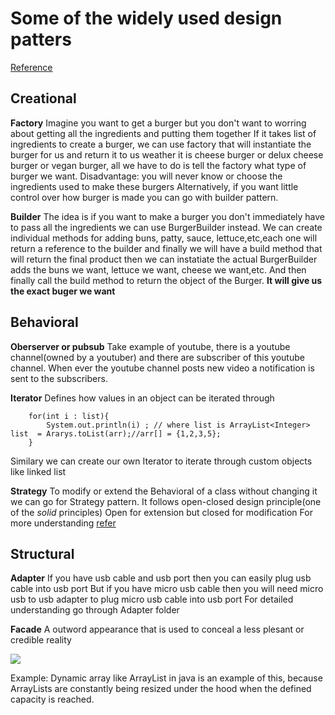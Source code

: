 # Some of the widely used design patters 

[Reference](https://www.youtube.com/watch?v=tAuRQs_d9F8&t=273s)

## Creational
**Factory** 
    Imagine you want to get a burger but you don't want to worring about getting all the ingredients and putting them together
    If it takes list of ingredients to create a burger, we can use factory that will instantiate the burger for us and return it to us weather it is cheese burger or delux cheese burger or vegan burger, all we have to do is tell the factory what type of burger we want.
    Disadvantage: you will never know or choose the ingredients used to make these burgers
    Alternatively, if you want little control over how burger is made you can go with builder pattern.

**Builder**
    The idea is if you want to make a burger you don't immediately have to pass all the ingredients we can use BurgerBuilder instead.
    We can create individual methods for adding buns, patty, sauce, lettuce,etc,each one will return a reference to the builder and finally we will have a build method that will return the final product then we can instatiate the actual BurgerBuilder adds the buns we want, lettuce we want, cheese we want,etc. And then finally call the build method to return the object of the Burger. **It will give us the exact buger we want**

## Behavioral
**Oberserver or pubsub**
    Take example of youtube, there is a youtube channel(owned by a youtuber) and there are subscriber of this youtube channel.
    When ever the youtube channel posts new video a notification is sent to the subscribers.

**Iterator**
    Defines how values in an object can be iterated through

```
    for(int i : list){
        System.out.println(i) ; // where list is ArrayList<Integer> list  = Ararys.toList(arr);//arr[] = {1,2,3,5};
    }

```

Similary we can create our own Iterator to iterate through custom objects like linked list

**Strategy**
To modify or extend the Behavioral of a class without changing it we can go for Strategy pattern.
It follows open-closed design principle(one of the *solid* principles)
Open for extension but closed for modification
For more understanding [refer]([url](https://dev.to/prashantrmishra/solid-principles-in-java-35lf))

## Structural

**Adapter**
If you have usb cable and usb port then you can easily plug usb cable into usb port
But if you have micro usb cable then you will need micro usb to usb adapter to plug micro usb cable into usb port
For detailed understanding go through Adapter folder 

**Facade**
A outword appearance that is used to conceal a less plesant or credible reality

<a href=""><image src= "../Patterns/Structural/Facade/facade.png" /></a>

Example: Dynamic array like ArrayList in java is an example of this, because ArrayLists are constantly being resized under the hood when the defined capacity is reached.

